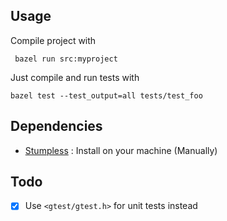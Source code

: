 ## Usage

Compile project with

```
 bazel run src:myproject
```

Just compile and run tests with

```
bazel test --test_output=all tests/test_foo
```

## Dependencies

- [Stumpless](https://github.com/goatshriek/stumpless) : Install on your machine (Manually)

## Todo

- [x] Use `<gtest/gtest.h>` for unit tests instead